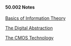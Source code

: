#### 50.002 Notes
[Basics of Information Theory](https://natalieagus.github.io/50002/basics_of_information.html)

[The Digital Abstraction](https://natalieagus.github.io/50002/the_digital_abstraction.html)

[The CMOS Technology](https://natalieagus.github.io/50002/cmos_technology.html)

